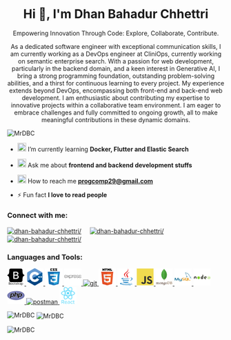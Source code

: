 <h1 align="center">Hi 👋, I'm Dhan Bahadur Chhettri</h1>

<p align="center">Empowering Innovation Through Code: Explore, Collaborate, Contribute.</p>
<p align="center">As a dedicated software engineer with exceptional communication skills, I am currently working as a DevOps engineer at CliniOps, currently working on semantic enterprise search. With a passion for web development, particularly in the backend domain, and a keen interest in Generative AI, I bring a strong programming foundation, outstanding problem-solving abilities, and a thirst for continuous learning to every project. My experience extends beyond DevOps, encompassing both front-end and back-end web development. I am enthusiastic about contributing my expertise to innovative projects within a collaborative team environment. I am eager to embrace challenges and fully committed to ongoing growth, all to make meaningful contributions in these dynamic domains.</p>


<p align="left"> <img src="https://komarev.com/ghpvc/?username=MrDBC&label=Profile%20views&color=0e75b6&style=flat" alt="MrDBC" /> </p>

- <img src="https://github.com/MrDBC/MrDBC/assets/69349350/1eda599a-3ab8-4a69-8310-0cff0d3632bb" height="20" width="20"/> I’m currently learning **Docker, Flutter and Elastic Search**

- <img src="https://github.com/MrDBC/MrDBC/assets/69349350/415c6760-3639-4282-9b62-7a044da4191b" height="20" width="20"/> Ask me about **frontend and backend development stuffs**

- <img src="https://github.com/MrDBC/MrDBC/assets/69349350/965642ad-4d9b-4478-9627-50ac47a1be84" height="20" width="20"/> How to reach me **progcomp29@gmail.com**

- ⚡ Fun fact **I love to read people**

<h3 align="left">Connect with me:</h3>
<p align="left">
  <a href="https://www.linkedin.com/in/dhanbahadurchhettri" target="blank"><img align="center" src="https://raw.githubusercontent.com/rahuldkjain/github-profile-readme-generator/master/src/images/icons/Social/linked-in-alt.svg" alt="dhan-bahadur-chhettri/" height="40" width="40" /></a>
  &nbsp;&nbsp;&nbsp;
  <a href="https://twitter.com/mr_dbc29" target="blank"><img align="center" src="https://raw.githubusercontent.com/rahuldkjain/github-profile-readme-generator/master/src/images/icons/Social/twitter-alt.svg" alt="dhan-bahadur-chhettri/" height="40" width="40" /></a>
  &nbsp;&nbsp;&nbsp;
  <a href="https://leetcode.com/Mr_DBC/" target="blank"><img align="center" src="https://github.com/MrDBC/MrDBC/assets/69349350/565dc475-6ca6-4544-b7c3-5b8129fa14a3" alt="dhan-bahadur-chhettri/" height="40" width="40" /></a>

</p>

<h3 align="left">Languages and Tools:</h3>
<p align="left"> 
  <a href="https://getbootstrap.com" target="_blank" rel="noreferrer"> <img src="https://raw.githubusercontent.com/devicons/devicon/master/icons/bootstrap/bootstrap-plain-wordmark.svg" alt="bootstrap" width="40" height="40"/> </a> 
  <a href="https://www.w3schools.com/cpp/" target="_blank" rel="noreferrer"> <img src="https://raw.githubusercontent.com/devicons/devicon/master/icons/cplusplus/cplusplus-original.svg" alt="cplusplus" width="40" height="40"/> </a> 
  <a href="https://www.w3schools.com/css/" target="_blank" rel="noreferrer"> <img src="https://raw.githubusercontent.com/devicons/devicon/master/icons/css3/css3-original-wordmark.svg" alt="css3" width="40" height="40"/> </a> 
  <a href="https://expressjs.com" target="_blank" rel="noreferrer"> <img src="https://raw.githubusercontent.com/devicons/devicon/master/icons/express/express-original-wordmark.svg" alt="express" width="40" height="40"/> </a> 
  <a href="https://git-scm.com/" target="_blank" rel="noreferrer"> <img src="https://www.vectorlogo.zone/logos/git-scm/git-scm-icon.svg" alt="git" width="40" height="40"/> </a> 
  <a href="https://www.w3.org/html/" target="_blank" rel="noreferrer"> <img src="https://raw.githubusercontent.com/devicons/devicon/master/icons/html5/html5-original-wordmark.svg" alt="html5" width="40" height="40"/> </a> 
  <a href="https://www.java.com" target="_blank" rel="noreferrer"> <img src="https://raw.githubusercontent.com/devicons/devicon/master/icons/java/java-original.svg" alt="java" width="40" height="40"/> </a> 
  <a href="https://developer.mozilla.org/en-US/docs/Web/JavaScript" target="_blank" rel="noreferrer"> <img src="https://raw.githubusercontent.com/devicons/devicon/master/icons/javascript/javascript-original.svg" alt="javascript" width="40" height="40"/> </a>  
  <a href="https://www.mongodb.com/" target="_blank" rel="noreferrer"> <img src="https://raw.githubusercontent.com/devicons/devicon/master/icons/mongodb/mongodb-original-wordmark.svg" alt="mongodb" width="40" height="40"/> </a> 
  <a href="https://www.mysql.com/" target="_blank" rel="noreferrer"> <img src="https://raw.githubusercontent.com/devicons/devicon/master/icons/mysql/mysql-original-wordmark.svg" alt="mysql" width="40" height="40"/> </a> 
  <a href="https://nodejs.org" target="_blank" rel="noreferrer"> <img src="https://raw.githubusercontent.com/devicons/devicon/master/icons/nodejs/nodejs-original-wordmark.svg" alt="nodejs" width="40" height="40"/> </a>  
  <a href="https://www.php.net" target="_blank" rel="noreferrer"> <img src="https://raw.githubusercontent.com/devicons/devicon/master/icons/php/php-original.svg" alt="php" width="40" height="40"/> </a> <a href="https://postman.com" target="_blank" rel="noreferrer"> <img src="https://www.vectorlogo.zone/logos/getpostman/getpostman-icon.svg" alt="postman" width="40" height="40"/> </a> 
  <a href="https://reactjs.org/" target="_blank" rel="noreferrer"> <img src="https://raw.githubusercontent.com/devicons/devicon/master/icons/react/react-original-wordmark.svg" alt="react" width="40" height="40"/> </a>   
</p>

<p><img align="left" src="https://github-readme-stats.vercel.app/api/top-langs?username=MrDBC&show_icons=true&locale=en&layout=compact" alt="MrDBC" /></p>

<p>&nbsp;<img align="center" src="https://github-readme-stats.vercel.app/api?username=MrDBC&show_icons=true&locale=en" alt="MrDBC" /></p>

<p><img align="center" src="https://github-readme-streak-stats.herokuapp.com/?user=MrDBC&" alt="MrDBC" /></p>
